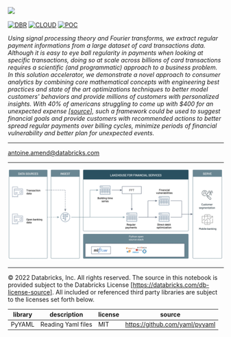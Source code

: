 <img src=https://d1r5llqwmkrl74.cloudfront.net/notebooks/fsi/fs-lakehouse-logo-transparent.png width="600px">

[![DBR](https://img.shields.io/badge/DBR-10.4ML-red?logo=databricks&style=for-the-badge)](.)
[![CLOUD](https://img.shields.io/badge/CLOUD-ALL-blue?logo=googlecloud&style=for-the-badge)]()
[![POC](https://img.shields.io/badge/POC-5_days-green?style=for-the-badge)]()

*Using signal processing theory and Fourier transforms, we extract regular payment informations from a large dataset of card transactions data. Although it is easy to eye ball regularity in payments when looking at specific transactions, doing so at scale across billions of card transactions requires a scientific (and programmatic) approach to a business problem. In this solution accelerator, we demonstrate a novel approach to consumer analytics by combining core mathematical concepts with engineering best practices and state of the art optimizations techniques to better model customers' behaviors and provide millions of customers with personalized insights. With 40% of americans struggling to come up with $400 for an unexpected expense [[source](https://www.cnbc.com/2019/07/20/heres-why-so-many-americans-cant-handle-a-400-unexpected-expense.html)], such a framework could be used to suggest financial goals and provide customers with recommended actions to better spread regular payments over billing cycles, minimize periods of financial vulnerability and better plan for unexpected events.*

___
<antoine.amend@databricks.com>

___

<img src='https://github.com/databricks-industry-solutions/regular-payments/blob/main/images/workflow.png' width=800>

___

&copy; 2022 Databricks, Inc. All rights reserved. The source in this notebook is provided subject to the Databricks License [https://databricks.com/db-license-source].  All included or referenced third party libraries are subject to the licenses set forth below.

| library                                | description             | license    | source                                              |
|----------------------------------------|-------------------------|------------|-----------------------------------------------------|
| PyYAML                                 | Reading Yaml files      | MIT        | https://github.com/yaml/pyyaml                      |
